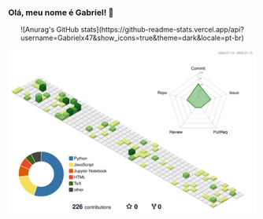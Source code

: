 ### Olá, meu nome é Gabriel! 👋
<p style="text-align:center;">
  ![Anurag's GitHub stats](https://github-readme-stats.vercel.app/api?username=Gabrielx47&show_icons=true&theme=dark&locale=pt-br)
</p>

![](./profile-3d-contrib/profile-green-animate.svg)
<!--
**Gabrielx47/Gabrielx47** is a ✨ _special_ ✨ repository because its `README.md` (this file) appears on your GitHub profile.

Here are some ideas to get you started:

- 🔭 I’m currently working on ...
- 🌱 I’m currently learning ...
- 👯 I’m looking to collaborate on ...
- 🤔 I’m looking for help with ...
- 💬 Ask me about ...
- 📫 How to reach me: ...
- 😄 Pronouns: ...
- ⚡ Fun fact: ...
-->
